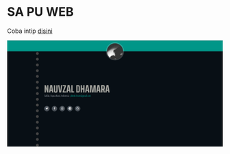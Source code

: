 # SA PU WEB

Coba intip [disini](https://phenkk.github.io/)

![alt text](https://github.com/phenkk/phenkk.github.io/blob/master/img/screenshot.png "SA PU WEB")
